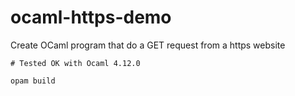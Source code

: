 # ocaml-https-demo

Create OCaml program that do a GET request from a https website

```
# Tested OK with Ocaml 4.12.0 

opam build

```
